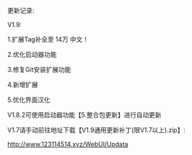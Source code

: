 
更新记录:

V1.9:

1.扩展Tag补全至 14万 中文！

2.优化启动器功能

3.修复Git安装扩展功能

4.新增扩展

5.优化界面汉化

V1.8.2可使用启动器功能【5.整合包更新】进行自动更新

V1.7请手动前往地址下载【V1.9通用更新补丁(限V1.7以上).zip】:

http://www.123114514.xyz/WebUI/Updata
